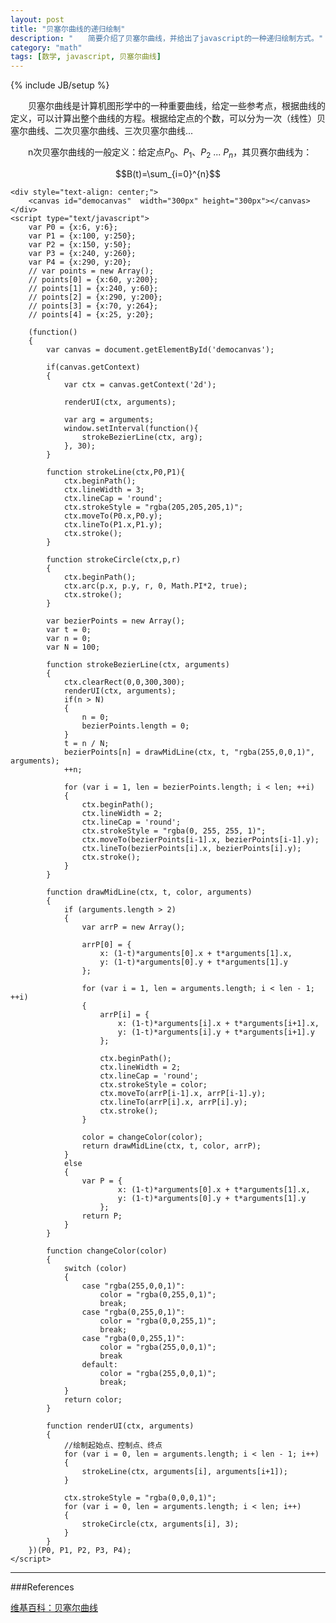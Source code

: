 ```yaml
---
layout: post
title: "贝塞尔曲线的递归绘制"
description: "　　简要介绍了贝塞尔曲线，并给出了javascript的一种递归绘制方式。"
category: "math"
tags: [数学, javascript, 贝塞尔曲线]
---
```

{% include JB/setup %}

　　贝塞尔曲线是计算机图形学中的一种重要曲线，给定一些参考点，根据曲线的定义，可以计算出整个曲线的方程。根据给定点的个数，可以分为一次（线性）贝塞尔曲线、二次贝塞尔曲线、三次贝塞尔曲线...

　　n次贝塞尔曲线的一般定义：给定点$P_0$、$P_1$、$P_2$ ... $P_n$，其贝赛尔曲线为：

$$B(t)=\sum_{i=0}^{n}$$


    <div style="text-align: center;">
        <canvas id="democanvas"  width="300px" height="300px"></canvas>
    </div>
    <script type="text/javascript">
        var P0 = {x:6, y:6};
        var P1 = {x:100, y:250};
        var P2 = {x:150, y:50};
        var P3 = {x:240, y:260};
        var P4 = {x:290, y:20};
        // var points = new Array();
        // points[0] = {x:60, y:200};
        // points[1] = {x:240, y:60};
        // points[2] = {x:290, y:200};
        // points[3] = {x:70, y:264};
        // points[4] = {x:25, y:20};

        (function()
        {
            var canvas = document.getElementById('democanvas');

            if(canvas.getContext)
            {  
                var ctx = canvas.getContext('2d');  

                renderUI(ctx, arguments);

                var arg = arguments;
                window.setInterval(function(){
                    strokeBezierLine(ctx, arg);
                }, 30);
            } 

            function strokeLine(ctx,P0,P1){
                ctx.beginPath(); 
                ctx.lineWidth = 3;
                ctx.lineCap = 'round';
                ctx.strokeStyle = "rgba(205,205,205,1)";
                ctx.moveTo(P0.x,P0.y);
                ctx.lineTo(P1.x,P1.y);
                ctx.stroke();
            }

            function strokeCircle(ctx,p,r)
            {
                ctx.beginPath();
                ctx.arc(p.x, p.y, r, 0, Math.PI*2, true); 
                ctx.stroke();
            }

            var bezierPoints = new Array();
            var t = 0;
            var n = 0;
            var N = 100;

            function strokeBezierLine(ctx, arguments)
            {
                ctx.clearRect(0,0,300,300);
                renderUI(ctx, arguments);
                if(n > N)
                {
                    n = 0;
                    bezierPoints.length = 0;
                }
                t = n / N;
                bezierPoints[n] = drawMidLine(ctx, t, "rgba(255,0,0,1)", arguments);
                ++n;

                for (var i = 1, len = bezierPoints.length; i < len; ++i)
                {
                    ctx.beginPath(); 
                    ctx.lineWidth = 2;
                    ctx.lineCap = 'round';
                    ctx.strokeStyle = "rgba(0, 255, 255, 1)";
                    ctx.moveTo(bezierPoints[i-1].x, bezierPoints[i-1].y);
                    ctx.lineTo(bezierPoints[i].x, bezierPoints[i].y);
                    ctx.stroke();
                }
            }

            function drawMidLine(ctx, t, color, arguments)
            {
                if (arguments.length > 2)
                {
                    var arrP = new Array();

                    arrP[0] = {
                        x: (1-t)*arguments[0].x + t*arguments[1].x, 
                        y: (1-t)*arguments[0].y + t*arguments[1].y
                    };

                    for (var i = 1, len = arguments.length; i < len - 1; ++i)
                    {
                        arrP[i] = {
                            x: (1-t)*arguments[i].x + t*arguments[i+1].x, 
                            y: (1-t)*arguments[i].y + t*arguments[i+1].y
                        };

                        ctx.beginPath(); 
                        ctx.lineWidth = 2;
                        ctx.lineCap = 'round';
                        ctx.strokeStyle = color;
                        ctx.moveTo(arrP[i-1].x, arrP[i-1].y);
                        ctx.lineTo(arrP[i].x, arrP[i].y);
                        ctx.stroke();
                    }

                    color = changeColor(color);
                    return drawMidLine(ctx, t, color, arrP);
                }
                else
                {
                    var P = {
                            x: (1-t)*arguments[0].x + t*arguments[1].x, 
                            y: (1-t)*arguments[0].y + t*arguments[1].y
                        };
                    return P;
                }
            }

            function changeColor(color)
            {
                switch (color)
                {
                    case "rgba(255,0,0,1)":
                        color = "rgba(0,255,0,1)";
                        break;
                    case "rgba(0,255,0,1)":
                        color = "rgba(0,0,255,1)";
                        break;
                    case "rgba(0,0,255,1)":
                        color = "rgba(255,0,0,1)";
                        break
                    default:
                        color = "rgba(255,0,0,1)";
                        break;
                }
                return color;
            }

            function renderUI(ctx, arguments)
            {
                //绘制起始点、控制点、终点
                for (var i = 0, len = arguments.length; i < len - 1; i++)
                {
                    strokeLine(ctx, arguments[i], arguments[i+1]);
                }

                ctx.strokeStyle = "rgba(0,0,0,1)";
                for (var i = 0, len = arguments.length; i < len; i++)
                {
                    strokeCircle(ctx, arguments[i], 3);
                }
            }
        })(P0, P1, P2, P3, P4);
    </script>

-----------------------------------------------------------------

###References

[维基百科：贝塞尔曲线](http://en.wikipedia.org/wiki/B%C3%A9zier_curve)  
